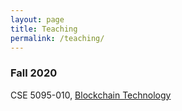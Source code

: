 ```yaml
---
layout: page
title: Teaching
permalink: /teaching/
---
```



### **Fall 2020** 

CSE 5095-010, [Blockchain Technology](/courses/blockchain-technology-f2020/) 

